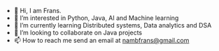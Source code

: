 - 👋 Hi, I am Frans.
- 👀 I’m interested in Python, Java, AI and Machine learning
- 🌱 I’m currently learning Distributed systems, Data analytics and DSA
- 💞️ I’m looking to collaborate on Java projects
- 📫 How to reach me send an email at nambfrans@gmail.com

<!---
FRcode-spicer/FRcode-spicer is a ✨ special ✨ repository because its `README.md` (this file) appears on your GitHub profile.
You can click the Preview link to take a look at your changes.
--->
